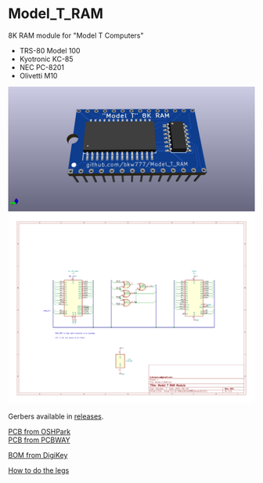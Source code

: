 # Model_T_RAM
8K RAM module for "Model T Computers"  
* TRS-80 Model 100  
* Kyotronic KC-85  
* NEC PC-8201  
* Olivetti M10  

![](Model_T_RAM.jpg)  
![](Model_T_RAM.svg)

Gerbers available in [releases](../../releases/latest).

[PCB from OSHPark](https://oshpark.com/shared_projects/xsQB2kyT)  
[PCB from PCBWAY](https://www.pcbway.com/project/shareproject/Model_T_RAM.html)

[BOM from DigiKey](https://www.digikey.com/short/ft835777)

[How to do the legs](doc/DIP_PCB_legs.md)

